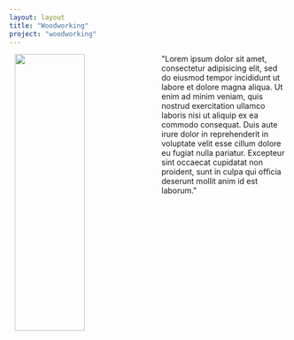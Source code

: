 ```yaml
---
layout: layout
title: "Woodworking"
project: "woodworking"
---
```


<img align="left" style="height:auto; width:50%; max-width:1000px; max-height:1000px; padding:10px; padding-top:0px;" src="{{site.images}}{{page.title}}-1.png">"Lorem ipsum dolor sit amet, consectetur adipisicing elit, sed do eiusmod tempor incididunt ut labore et dolore magna aliqua. Ut enim ad minim veniam, quis nostrud exercitation ullamco laboris nisi ut aliquip ex ea commodo consequat. Duis aute irure dolor in reprehenderit in voluptate velit esse cillum dolore eu fugiat nulla pariatur. Excepteur sint occaecat cupidatat non proident, sunt in culpa qui officia deserunt mollit anim id est laborum."


